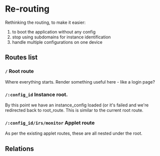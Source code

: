# Re-routing

Rethinking the routing, to make it easier:

1. to boot the application without any config
1. stop using subdomains for instance identification
1. handle multiple configurations on one device


## Routes list

### `/` Root route
Where everything starts.
Render something useful here - like a login page?

### `/:config_id` Instance root.
By this point we have an instance_config loaded (or it's failed and we're redirected back to root_route. This is similar to the current root route.

### `/:config_id/irs/monitor` Applet route
As per the existing applet routes, these are all nested under the root.


## Relations

